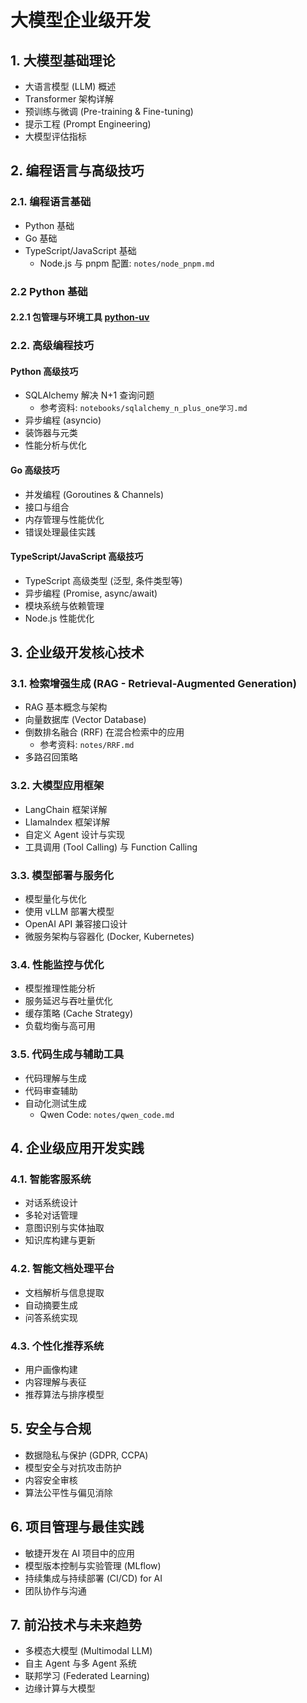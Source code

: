 # 大模型企业级开发

## 1. 大模型基础理论
- 大语言模型 (LLM) 概述
- Transformer 架构详解
- 预训练与微调 (Pre-training & Fine-tuning)
- 提示工程 (Prompt Engineering)
- 大模型评估指标

## 2. 编程语言与高级技巧

### 2.1. 编程语言基础
- Python 基础
- Go 基础
- TypeScript/JavaScript 基础
  - Node.js 与 pnpm 配置: `notes/node_pnpm.md`

### 2.2 Python 基础

#### 2.2.1 包管理与环境工具 [python-uv](./notes/uv.md)

### 2.2. 高级编程技巧

#### Python 高级技巧
- SQLAlchemy 解决 N+1 查询问题
  - 参考资料: `notebooks/sqlalchemy_n_plus_one学习.md`
- 异步编程 (asyncio)
- 装饰器与元类
- 性能分析与优化

#### Go 高级技巧
- 并发编程 (Goroutines & Channels)
- 接口与组合
- 内存管理与性能优化
- 错误处理最佳实践

#### TypeScript/JavaScript 高级技巧
- TypeScript 高级类型 (泛型, 条件类型等)
- 异步编程 (Promise, async/await)
- 模块系统与依赖管理
- Node.js 性能优化

## 3. 企业级开发核心技术

### 3.1. 检索增强生成 (RAG - Retrieval-Augmented Generation)
- RAG 基本概念与架构
- 向量数据库 (Vector Database)
- 倒数排名融合 (RRF) 在混合检索中的应用
  - 参考资料: `notes/RRF.md`
- 多路召回策略

### 3.2. 大模型应用框架
- LangChain 框架详解
- LlamaIndex 框架详解
- 自定义 Agent 设计与实现
- 工具调用 (Tool Calling) 与 Function Calling

### 3.3. 模型部署与服务化
- 模型量化与优化
- 使用 vLLM 部署大模型
- OpenAI API 兼容接口设计
- 微服务架构与容器化 (Docker, Kubernetes)

### 3.4. 性能监控与优化
- 模型推理性能分析
- 服务延迟与吞吐量优化
- 缓存策略 (Cache Strategy)
- 负载均衡与高可用

### 3.5. 代码生成与辅助工具
- 代码理解与生成
- 代码审查辅助
- 自动化测试生成
  - Qwen Code: `notes/qwen_code.md`

## 4. 企业级应用开发实践

### 4.1. 智能客服系统
- 对话系统设计
- 多轮对话管理
- 意图识别与实体抽取
- 知识库构建与更新

### 4.2. 智能文档处理平台
- 文档解析与信息提取
- 自动摘要生成
- 问答系统实现

### 4.3. 个性化推荐系统
- 用户画像构建
- 内容理解与表征
- 推荐算法与排序模型

## 5. 安全与合规
- 数据隐私与保护 (GDPR, CCPA)
- 模型安全与对抗攻击防护
- 内容安全审核
- 算法公平性与偏见消除

## 6. 项目管理与最佳实践
- 敏捷开发在 AI 项目中的应用
- 模型版本控制与实验管理 (MLflow)
- 持续集成与持续部署 (CI/CD) for AI
- 团队协作与沟通

## 7. 前沿技术与未来趋势
- 多模态大模型 (Multimodal LLM)
- 自主 Agent 与多 Agent 系统
- 联邦学习 (Federated Learning)
- 边缘计算与大模型